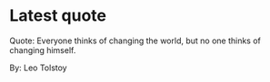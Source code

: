 # Latest quote 

Quote: Everyone thinks of changing the world, but no one thinks of changing himself. 

By: Leo Tolstoy